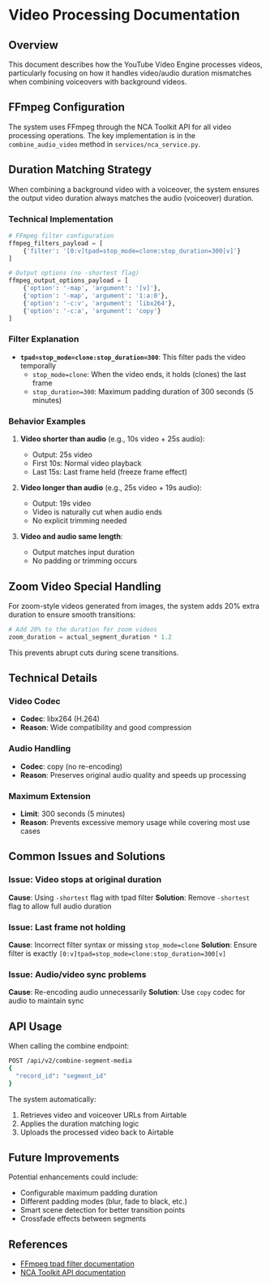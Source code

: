 # Video Processing Documentation

## Overview

This document describes how the YouTube Video Engine processes videos, particularly focusing on how it handles video/audio duration mismatches when combining voiceovers with background videos.

## FFmpeg Configuration

The system uses FFmpeg through the NCA Toolkit API for all video processing operations. The key implementation is in the `combine_audio_video` method in `services/nca_service.py`.

## Duration Matching Strategy

When combining a background video with a voiceover, the system ensures the output video duration always matches the audio (voiceover) duration.

### Technical Implementation

```python
# FFmpeg filter configuration
ffmpeg_filters_payload = [
    {'filter': '[0:v]tpad=stop_mode=clone:stop_duration=300[v]'}
]

# Output options (no -shortest flag)
ffmpeg_output_options_payload = [
    {'option': '-map', 'argument': '[v]'},
    {'option': '-map', 'argument': '1:a:0'},
    {'option': '-c:v', 'argument': 'libx264'},
    {'option': '-c:a', 'argument': 'copy'}
]
```

### Filter Explanation

- **`tpad=stop_mode=clone:stop_duration=300`**: This filter pads the video temporally
  - `stop_mode=clone`: When the video ends, it holds (clones) the last frame
  - `stop_duration=300`: Maximum padding duration of 300 seconds (5 minutes)

### Behavior Examples

1. **Video shorter than audio** (e.g., 10s video + 25s audio):
   - Output: 25s video
   - First 10s: Normal video playback
   - Last 15s: Last frame held (freeze frame effect)

2. **Video longer than audio** (e.g., 25s video + 19s audio):
   - Output: 19s video
   - Video is naturally cut when audio ends
   - No explicit trimming needed

3. **Video and audio same length**:
   - Output matches input duration
   - No padding or trimming occurs

## Zoom Video Special Handling

For zoom-style videos generated from images, the system adds 20% extra duration to ensure smooth transitions:

```python
# Add 20% to the duration for zoom videos
zoom_duration = actual_segment_duration * 1.2
```

This prevents abrupt cuts during scene transitions.

## Technical Details

### Video Codec
- **Codec**: libx264 (H.264)
- **Reason**: Wide compatibility and good compression

### Audio Handling
- **Codec**: copy (no re-encoding)
- **Reason**: Preserves original audio quality and speeds up processing

### Maximum Extension
- **Limit**: 300 seconds (5 minutes)
- **Reason**: Prevents excessive memory usage while covering most use cases

## Common Issues and Solutions

### Issue: Video stops at original duration
**Cause**: Using `-shortest` flag with tpad filter
**Solution**: Remove `-shortest` flag to allow full audio duration

### Issue: Last frame not holding
**Cause**: Incorrect filter syntax or missing `stop_mode=clone`
**Solution**: Ensure filter is exactly `[0:v]tpad=stop_mode=clone:stop_duration=300[v]`

### Issue: Audio/video sync problems
**Cause**: Re-encoding audio unnecessarily
**Solution**: Use `copy` codec for audio to maintain sync

## API Usage

When calling the combine endpoint:

```bash
POST /api/v2/combine-segment-media
{
  "record_id": "segment_id"
}
```

The system automatically:
1. Retrieves video and voiceover URLs from Airtable
2. Applies the duration matching logic
3. Uploads the processed video back to Airtable

## Future Improvements

Potential enhancements could include:
- Configurable maximum padding duration
- Different padding modes (blur, fade to black, etc.)
- Smart scene detection for better transition points
- Crossfade effects between segments

## References

- [FFmpeg tpad filter documentation](https://ffmpeg.org/ffmpeg-filters.html#tpad)
- [NCA Toolkit API documentation](https://docs.ncatoolkit.com)